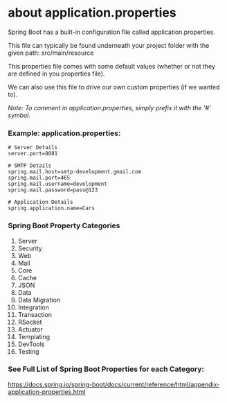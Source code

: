# about application.properties

Spring Boot has a built-in configuration file called application.properties. 

This file can typically be found underneath your project folder with the given path: src/main/resource

This properties file comes with some default values (whether or not they are defined in you properties file). 

We can also use this file to drive our own custom properties (if we wanted to). 

*Note: To comment in application.properties, simply prefix it with the '#' symbol.*

### Example: application.properties:
```
# Server Details
server.port=8081

# SMTP Details
spring.mail.host=smtp-development.gmail.com
spring.mail.port=465
spring.mail.username=development
spring.mail.password=pass@123

# Application Details
spring.application.name=Cars
```
### Spring Boot Property Categories
1. Server
2. Security
3. Web
4. Mail
5. Core
6. Cache
7. JSON
8. Data
9. Data Migration
10. Integration
11. Transaction
12. RSocket
13. Actuator
14. Templating
15. DevTools
16. Testing

### See Full List of Spring Boot Properties for each Category:
https://docs.spring.io/spring-boot/docs/current/reference/html/appendix-application-properties.html
